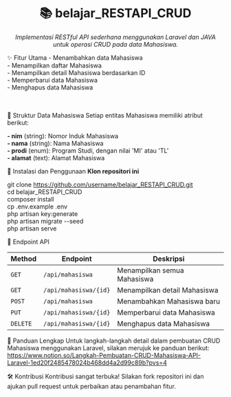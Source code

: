 <h1 align="center">📚 belajar_RESTAPI_CRUD</h1> <p align="center"> <em>Implementasi RESTful API sederhana menggunakan Laravel dan JAVA untuk operasi CRUD pada data Mahasiswa.</em> </p>
✨ Fitur Utama
- Menambahkan data Mahasiswa <br/>
- Menampilkan daftar Mahasiswa <br/>
- Menampilkan detail Mahasiswa berdasarkan ID <br/>
- Memperbarui data Mahasiswa <br/>
- Menghapus data Mahasiswa <br/>

 <br/>
  <br/>
  
🧾 Struktur Data Mahasiswa
Setiap entitas Mahasiswa memiliki atribut berikut:

<strong>- nim</strong> (string): Nomor Induk Mahasiswa  <br/>
<strong>- nama</strong> (string): Nama Mahasiswa  <br/>
<strong>- prodi</strong> (enum): Program Studi, dengan nilai 'MI' atau 'TL'  <br/>
<strong>- alamat</strong> (text): Alamat Mahasiswa  <br/>

🚀 Instalasi dan Penggunaan
<strong>Klon repositori ini</strong>

git clone https://github.com/username/belajar_RESTAPI_CRUD.git <br/>
cd belajar_RESTAPI_CRUD <br/>
composer install <br/>
cp .env.example .env <br/>
php artisan key:generate <br/>
php artisan migrate --seed <br/>
php artisan serve <br/>

🔗 Endpoint API
<table> <thead> <tr> <th>Method</th> <th>Endpoint</th> <th>Deskripsi</th> </tr> </thead> <tbody> <tr> <td><code>GET</code></td> <td><code>/api/mahasiswa</code></td> <td>Menampilkan semua Mahasiswa</td> </tr> <tr> <td><code>GET</code></td> <td><code>/api/mahasiswa/{id}</code></td> <td>Menampilkan detail Mahasiswa</td> </tr> <tr> <td><code>POST</code></td> <td><code>/api/mahasiswa</code></td> <td>Menambahkan Mahasiswa baru</td> </tr> <tr> <td><code>PUT</code></td> <td><code>/api/mahasiswa/{id}</code></td> <td>Memperbarui data Mahasiswa</td> </tr> <tr> <td><code>DELETE</code></td> <td><code>/api/mahasiswa/{id}</code></td> <td>Menghapus data Mahasiswa</td> </tr> </tbody> </table>

📘 Panduan Lengkap
Untuk langkah-langkah detail dalam pembuatan CRUD Mahasiswa menggunakan Laravel, silakan merujuk ke panduan berikut: <br/>
https://www.notion.so/Langkah-Pembuatan-CRUD-Mahasiswa-API-Laravel-1ed20f2485478024b468dd4a2d99c89b?pvs=4

🛠️ Kontribusi
Kontribusi sangat terbuka! Silakan fork repositori ini dan ajukan pull request untuk perbaikan atau penambahan fitur.
